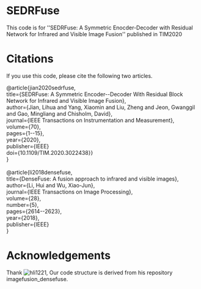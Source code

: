 # SEDRFuse
This code is for ''SEDRFuse: A Symmetric Enocder-Decoder with Residual Network for Infrared and Visible Image Fusion'' published in TIM2020
# Citations
If you use this code, please cite the following two articles.

@article{jian2020sedrfuse,\
  title={SEDRFuse: A Symmetric Encoder--Decoder With Residual Block Network for Infrared and Visible Image Fusion},\
  author={Jian, Lihua and Yang, Xiaomin and Liu, Zheng and Jeon, Gwanggil and Gao, Mingliang and Chisholm, David},\
  journal={IEEE Transactions on Instrumentation and Measurement},\
  volume={70},\
  pages={1--15},\
  year={2020},\
  publisher={IEEE}\
  doi={10.1109/TIM.2020.3022438}}\
}\
\
@article{li2018densefuse,\
  title={DenseFuse: A fusion approach to infrared and visible images},\
  author={Li, Hui and Wu, Xiao-Jun},\
  journal={IEEE Transactions on Image Processing},\
  volume={28},\
  number={5},\
  pages={2614--2623},\
  year={2018},\
  publisher={IEEE}\
}

# Acknowledgements

Thank ![hli1221](https://github.com/hli1221), Our code structure is derived from his repository imagefusion_densefuse.
